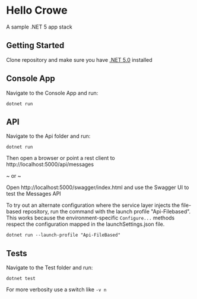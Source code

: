 # Hello Crowe
A sample .NET 5 app stack

## Getting Started
Clone repository and make sure you have [.NET 5.0](https://dotnet.microsoft.com/download/dotnet/5.0) installed

## Console App
Navigate to the Console App and run:

```
dotnet run
```

## API
Navigate to the Api folder and run:

```
dotnet run
```

Then open a browser or point a rest client to http://localhost:5000/api/messages

~ or ~

Open http://localhost:5000/swagger/index.html and use the Swagger UI to test the Messages API

To try out an alternate configuration where the service layer injects the file-based repository, run the command with the launch profile "Api-Filebased". This works because the environment-specific `Configure...` methods respect the configuration mapped in the launchSettings.json file.

```
dotnet run --launch-profile "Api-FileBased"
```


## Tests

Navigate to the Test folder and run:

```
dotnet test
```

For more verbosity use a switch like `-v n`